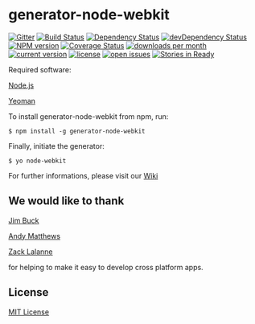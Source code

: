 # generator-node-webkit

[![Gitter](https://badges.gitter.im/Join%20Chat.svg)](https://gitter.im/Dica-Developer/generator-node-webkit?utm_source=badge&utm_medium=badge&utm_campaign=pr-badge&utm_content=badge)
[![Build Status](https://secure.travis-ci.org/Dica-Developer/generator-node-webkit.png?branch=master)](https://travis-ci.org/Dica-Developer/generator-node-webkit)
[![Dependency Status](https://david-dm.org/Dica-Developer/generator-node-webkit.png)](https://david-dm.org/Dica-Developer/generator-node-webkit)
[![devDependency Status](https://david-dm.org/Dica-Developer/generator-node-webkit/dev-status.png)](https://david-dm.org/Dica-Developer/generator-node-webkit#info=devDependencies)
[![NPM version](https://badge.fury.io/js/generator-node-webkit.png)](http://badge.fury.io/js/generator-node-webkit)
[![Coverage Status](https://img.shields.io/coveralls/Dica-Developer/generator-node-webkit.svg)](https://coveralls.io/r/Dica-Developer/generator-node-webkit)
[![downloads per month](http://img.shields.io/npm/dm/generator-node-webkit.svg)](https://www.npmjs.org/package/generator-node-webkit)
[![current version](http://img.shields.io/npm/v/generator-node-webkit.svg)](https://www.npmjs.org/package/generator-node-webkit)
[![license](http://img.shields.io/npm/l/generator-node-webkit.svg)](http://en.wikipedia.org/wiki/MIT_License)
[![open issues](http://img.shields.io/github/issues/Dica-Developer/generator-node-webkit.svg)](https://github.com/Dica-Developer/generator-node-webkit/issues)
[![Stories in Ready](https://badge.waffle.io/dica-developer/generator-node-webkit.png?label=ready&title=Ready)](https://waffle.io/dica-developer/generator-node-webkit)

Required software:

[Node.js](http://nodejs.org/ "nodejs")

[Yeoman](http://yeoman.io/ "Yeoman")
 

To install generator-node-webkit from npm, run:

```
$ npm install -g generator-node-webkit
```

Finally, initiate the generator:

```
$ yo node-webkit
```


For further informations, please visit our [Wiki](https://github.com/Dica-Developer/generator-node-webkit/wiki "Wiki")

## We would like to thank

[Jim Buck](https://github.com/JimmyBoh "JimmyBoh")

[Andy Matthews](https://github.com/commadelimited "commadelimited")

[Zack Lalanne](https://github.com/zlalanne "zlalanne")

for helping to make it easy to develop cross platform apps.


## License

[MIT License](http://en.wikipedia.org/wiki/MIT_License)
